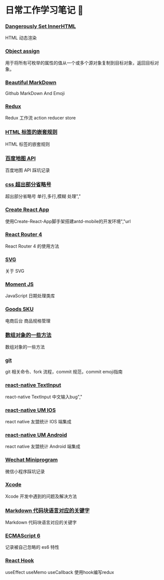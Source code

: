 # 日常工作学习笔记 📒

### [Dangerously Set InnerHTML](https://github.com/fightingljm/myblog/blob/master/blogs/dangerouslySetInnerHTML.md)
HTML 动态渲染

### [Object assign](https://github.com/fightingljm/myblog/blob/master/blogs/objectAssign.md)
用于将所有可枚举的属性的值从一个或多个源对象复制到目标对象，返回目标对象。

### [Beautiful MarkDown](https://github.com/fightingljm/myblog/blob/master/blogs/beautifulMd.md)
Github MarkDown And Emoji

### [Redux](https://github.com/fightingljm/myblog/blob/master/blogs/redux.md)
Redux 工作流 action reducer store

### [HTML 标签的嵌套规则](https://github.com/fightingljm/myblog/blob/master/blogs/htmlTag.md)
HTML 标签的嵌套规则

### [百度地图 API](https://github.com/fightingljm/myblog/blob/master/blogs/baiduMapApi.md)
百度地图 API 踩坑记录

### [css 超出部分省略号](https://github.com/fightingljm/myblog/blob/master/blogs/textOverflowEllipsis.md)
超出部分省略号 单行,多行,模糊 处理","

### [Create React App](https://github.com/fightingljm/myblog/blob/master/blogs/createReactApp.md)
使用Create-React-App脚手架搭建antd-mobile的开发环境","url

### [React Router 4](https://github.com/fightingljm/myblog/blob/master/blogs/reactRouter4.md)
React Router 4 的使用方法

### [SVG](https://github.com/fightingljm/myblog/blob/master/blogs/svg.md)
关于 SVG

### [Moment JS](https://github.com/fightingljm/myblog/blob/master/blogs/momentjs.md)
JavaScript 日期处理类库

### [Goods SKU](https://github.com/fightingljm/myblog/blob/master/blogs/goodsSku.md)
电商后台 商品规格管理

### [数组对象的一些方法](https://github.com/fightingljm/myblog/blob/master/blogs/arrayObject.md)
数组对象的一些方法

### [git](https://github.com/fightingljm/myblog/blob/master/blogs/git.md)
git 相关命令、fork 流程，commit 规范，commit emoji指南

### [react-native TextInput](https://github.com/fightingljm/myblog/blob/master/blogs/rnTextInputbug.md)
react-native TextInput 中文输入bug","

### [react-native UM IOS](https://github.com/fightingljm/myblog/blob/master/blogs/umRnIos.md)
react native 友盟统计 IOS 端集成

### [react-native UM Android](https://github.com/fightingljm/myblog/blob/master/blogs/umRnAndroid.md)
react native 友盟统计 Android 端集成

### [Wechat Miniprogram](https://github.com/fightingljm/myblog/blob/master/blogs/wechatMiniprogram.md)
微信小程序踩坑记录

### [Xcode](https://github.com/fightingljm/myblog/blob/master/blogs/xcode.md)
Xcode 开发中遇到的问题及解决方法

### [Markdown 代码块语言对应的关键字](https://github.com/fightingljm/myblog/blob/master/blogs/markdown.md)
Markdown 代码块语言对应的关键字

### [ECMAScript 6](https://github.com/fightingljm/myblog/blob/master/blogs/es6.md)
记录被自己忽略的 es6 特性

### [React Hook](https://github.com/fightingljm/myblog/blob/master/blogs/reactHook.md)
useEffect useMemo useCallback 使用hook编写redux
